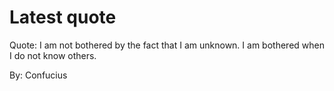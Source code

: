 # Latest quote 

Quote: I am not bothered by the fact that I am unknown. I am bothered when I do not know others. 

By: Confucius